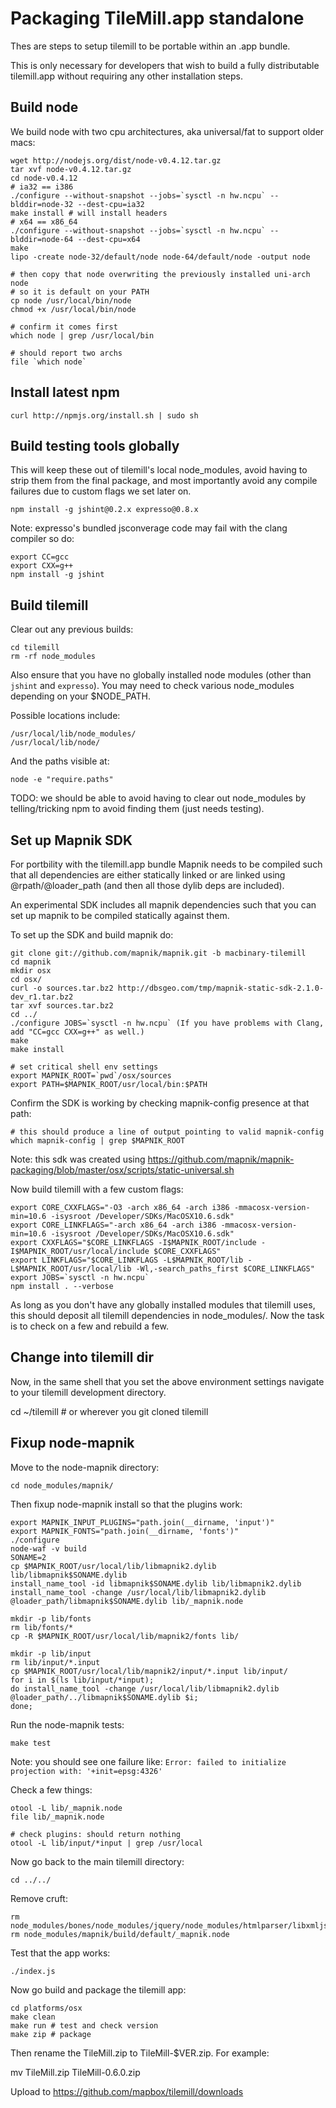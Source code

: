 # Packaging TileMill.app standalone

Thes are steps to setup tilemill to be portable within an .app bundle.

This is only necessary for developers that wish to build a fully
distributable tilemill.app without requiring any other installation steps.


## Build node

We build node with two cpu architectures, aka universal/fat to support older macs:

    wget http://nodejs.org/dist/node-v0.4.12.tar.gz
    tar xvf node-v0.4.12.tar.gz
    cd node-v0.4.12
    # ia32 == i386
    ./configure --without-snapshot --jobs=`sysctl -n hw.ncpu` --blddir=node-32 --dest-cpu=ia32
    make install # will install headers
    # x64 == x86_64
    ./configure --without-snapshot --jobs=`sysctl -n hw.ncpu` --blddir=node-64 --dest-cpu=x64
    make
    lipo -create node-32/default/node node-64/default/node -output node
    
    # then copy that node overwriting the previously installed uni-arch node
    # so it is default on your PATH
    cp node /usr/local/bin/node
    chmod +x /usr/local/bin/node
    
    # confirm it comes first
    which node | grep /usr/local/bin
    
    # should report two archs
    file `which node`


## Install latest npm

    curl http://npmjs.org/install.sh | sudo sh


## Build testing tools globally

This will keep these out of tilemill's local node_modules, avoid having to strip them
from the final package, and most importantly avoid any compile failures due to
custom flags we set later on.

    npm install -g jshint@0.2.x expresso@0.8.x
    
Note: expresso's bundled jsconverage code may fail with the clang compiler so do:

    export CC=gcc
    export CXX=g++
    npm install -g jshint


## Build tilemill

Clear out any previous builds:

    cd tilemill
    rm -rf node_modules

Also ensure that you have no globally installed node modules (other than `jshint` and `expresso`).
You may need to check various node_modules depending on your $NODE_PATH.

Possible locations include:

    /usr/local/lib/node_modules/
    /usr/local/lib/node/

And the paths visible at:

    node -e "require.paths"

TODO: we should be able to avoid having to clear out node_modules by telling/tricking
npm to avoid finding them (just needs testing).


## Set up Mapnik SDK

For portbility with the tilemill.app bundle Mapnik needs to be compiled such that
all dependencies are either statically linked or are linked using @rpath/@loader_path
(and then all those dylib deps are included).

An experimental SDK includes all mapnik dependencies such that you can set up
mapnik to be compiled statically against them.

To set up the SDK and build mapnik do:

    git clone git://github.com/mapnik/mapnik.git -b macbinary-tilemill
    cd mapnik
    mkdir osx
    cd osx/
    curl -o sources.tar.bz2 http://dbsgeo.com/tmp/mapnik-static-sdk-2.1.0-dev_r1.tar.bz2
    tar xvf sources.tar.bz2
    cd ../
    ./configure JOBS=`sysctl -n hw.ncpu` (If you have problems with Clang, add "CC=gcc CXX=g++" as well.)
    make
    make install

    # set critical shell env settings
    export MAPNIK_ROOT=`pwd`/osx/sources
    export PATH=$MAPNIK_ROOT/usr/local/bin:$PATH

Confirm the SDK is working by checking mapnik-config presence at that path:

    # this should produce a line of output pointing to valid mapnik-config
    which mapnik-config | grep $MAPNIK_ROOT


Note: this sdk was created using https://github.com/mapnik/mapnik-packaging/blob/master/osx/scripts/static-universal.sh


Now build tilemill with a few custom flags:

    export CORE_CXXFLAGS="-O3 -arch x86_64 -arch i386 -mmacosx-version-min=10.6 -isysroot /Developer/SDKs/MacOSX10.6.sdk"
    export CORE_LINKFLAGS="-arch x86_64 -arch i386 -mmacosx-version-min=10.6 -isysroot /Developer/SDKs/MacOSX10.6.sdk"
    export CXXFLAGS="$CORE_LINKFLAGS -I$MAPNIK_ROOT/include -I$MAPNIK_ROOT/usr/local/include $CORE_CXXFLAGS"
    export LINKFLAGS="$CORE_LINKFLAGS -L$MAPNIK_ROOT/lib -L$MAPNIK_ROOT/usr/local/lib -Wl,-search_paths_first $CORE_LINKFLAGS"
    export JOBS=`sysctl -n hw.ncpu`
    npm install . --verbose

As long as you don't have any globally installed modules that tilemill uses, this should deposit all 
tilemill dependencies in node_modules/. Now the task is to check on a few and rebuild a few.


## Change into tilemill dir

Now, in the same shell that you set the above environment settings
navigate to your tilemill development directory.

   cd ~/tilemill # or wherever you git cloned tilemill


## Fixup node-mapnik


Move to the node-mapnik directory:

    cd node_modules/mapnik/


Then fixup node-mapnik install so that the plugins work:

    export MAPNIK_INPUT_PLUGINS="path.join(__dirname, 'input')"
    export MAPNIK_FONTS="path.join(__dirname, 'fonts')"
    ./configure
    node-waf -v build
    SONAME=2
    cp $MAPNIK_ROOT/usr/local/lib/libmapnik2.dylib lib/libmapnik$SONAME.dylib
    install_name_tool -id libmapnik$SONAME.dylib lib/libmapnik2.dylib
    install_name_tool -change /usr/local/lib/libmapnik2.dylib @loader_path/libmapnik$SONAME.dylib lib/_mapnik.node

    mkdir -p lib/fonts
    rm lib/fonts/*
    cp -R $MAPNIK_ROOT/usr/local/lib/mapnik2/fonts lib/
    
    mkdir -p lib/input
    rm lib/input/*.input
    cp $MAPNIK_ROOT/usr/local/lib/mapnik2/input/*.input lib/input/
    for i in $(ls lib/input/*input);
    do install_name_tool -change /usr/local/lib/libmapnik2.dylib @loader_path/../libmapnik$SONAME.dylib $i;
    done;


Run the node-mapnik tests:

    make test

Note: you should see one failure like: `Error: failed to initialize projection with: '+init=epsg:4326'`

Check a few things:

    otool -L lib/_mapnik.node
    file lib/_mapnik.node

    # check plugins: should return nothing
    otool -L lib/input/*input | grep /usr/local


Now go back to the main tilemill directory:

    cd ../../


Remove cruft:

    rm node_modules/bones/node_modules/jquery/node_modules/htmlparser/libxmljs.node
    rm node_modules/mapnik/build/default/_mapnik.node


Test that the app works:

    ./index.js


Now go build and package the tilemill app:

    cd platforms/osx
    make clean
    make run # test and check version
    make zip # package

Then rename the TileMill.zip to TileMill-$VER.zip. For example:

   mv TileMill.zip TileMill-0.6.0.zip

Upload to https://github.com/mapbox/tilemill/downloads
